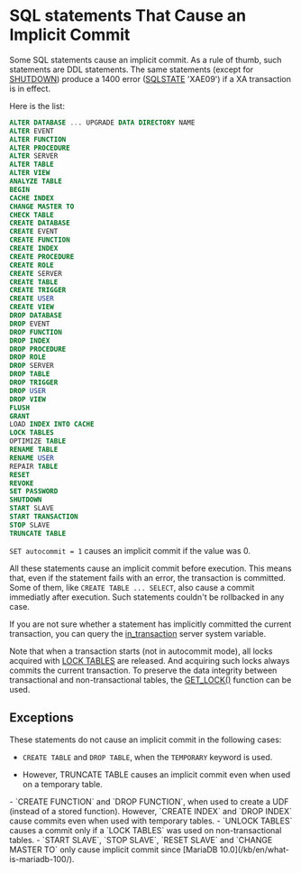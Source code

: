 # SQL statements That Cause an Implicit Commit

Some SQL statements cause an implicit commit. As a rule of thumb, such statements are DDL statements. The same statements (except for [SHUTDOWN](/sql-statements-structure/sql-statements/administrative-sql-statements/shutdown/)) produce a 1400 error ([SQLSTATE](/programming-customizing-mariadb/programmatic-compound-statements/programmatic-compound-statements-diagnostics/sqlstate/) 'XAE09') if a XA transaction is in effect.

Here is the list:

```sql
ALTER DATABASE ... UPGRADE DATA DIRECTORY NAME
ALTER EVENT
ALTER FUNCTION
ALTER PROCEDURE
ALTER SERVER
ALTER TABLE
ALTER VIEW
ANALYZE TABLE
BEGIN
CACHE INDEX
CHANGE MASTER TO
CHECK TABLE
CREATE DATABASE
CREATE EVENT
CREATE FUNCTION
CREATE INDEX
CREATE PROCEDURE
CREATE ROLE
CREATE SERVER
CREATE TABLE
CREATE TRIGGER
CREATE USER
CREATE VIEW
DROP DATABASE
DROP EVENT
DROP FUNCTION
DROP INDEX
DROP PROCEDURE
DROP ROLE
DROP SERVER
DROP TABLE
DROP TRIGGER
DROP USER
DROP VIEW
FLUSH
GRANT
LOAD INDEX INTO CACHE
LOCK TABLES
OPTIMIZE TABLE
RENAME TABLE
RENAME USER
REPAIR TABLE
RESET
REVOKE
SET PASSWORD
SHUTDOWN
START SLAVE
START TRANSACTION
STOP SLAVE
TRUNCATE TABLE
```

`SET autocommit = 1` causes an implicit commit if the value was 0.

All these statements cause an implicit commit before execution. This means that, even if the statement fails with an error, the transaction is committed. Some of them, like `CREATE TABLE ... SELECT`, also cause a commit immediatly after execution. Such statements couldn't be rollbacked in any case.

If you are not sure whether a statement has implicitly committed the current transaction, you can query the [in_transaction](/kb/en/server-system-variables/#in_transaction) server system variable.

Note that when a transaction starts (not in autocommit mode), all locks acquired with [LOCK TABLES](/kb/en/lock-tables-and-unlock-tables/) are released. And acquiring such locks always commits the current transaction. To preserve the data integrity between transactional and non-transactional tables, the [GET_LOCK()](/built-in-functions/secondary-functions/miscellaneous-functions/get_lock/) function can be used.

## Exceptions

These statements do not cause an implicit commit in the following cases:

- `CREATE TABLE` and `DROP TABLE`, when the `TEMPORARY` keyword is used.
<ul start="1"><li>However, TRUNCATE TABLE causes an implicit commit even when used on a temporary table.
</li></ul>
- `CREATE FUNCTION` and `DROP FUNCTION`, when used to create a UDF (instead of a stored function). However, `CREATE INDEX` and `DROP INDEX` cause commits even when used with temporary tables.
- `UNLOCK TABLES` causes a commit only if a `LOCK TABLES` was used on non-transactional tables.
- `START SLAVE`, `STOP SLAVE`, `RESET SLAVE` and `CHANGE MASTER TO` only cause implicit commit since [MariaDB 10.0](/kb/en/what-is-mariadb-100/).